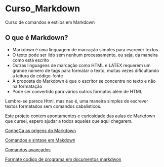 # Curso_Markdown
Curso de comandos e estilos em Markdown

## O que é Markdown?

- Markdown é uma linguagem de marcação simples para escrever textos
- O texto pode ser lido sem nenhum processamento, ou seja, da maneira como está escrito
- Outras linguagens de marcação como HTML e LATEX requerem um grande número de tags para formatar o texto, muitas vezes dificultando a leitura do código-fonte
- A proposta do Markdown é que o escritor se concentre no texto e não na formatação
- Pode ser convertido para vários outros formatos além de HTML

Lembre-se parece Html, mas nao é, uma maneira simples de escrever textos formatados sem comandos cabalisticos.

Este projeto contem apontamentos e curiosidade das aulas de Markdown que cursei, espero ajudar a todos aqueles que aqui chegarem.

[ConheÇa as origens do Markdown](ComandosMarkdown.Md)

[Comandos e sintaxe em Makdown](ComandosMarkdown.Md)

[Comandos avançados](ListToDo.Md)

[Formate codigo de programa em documentos markdwon](LinhaCodigo.Md)
